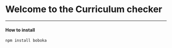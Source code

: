 # Welcome to the Curriculum checker  
--------  
#### How to install  
```
npm install boboka
```


